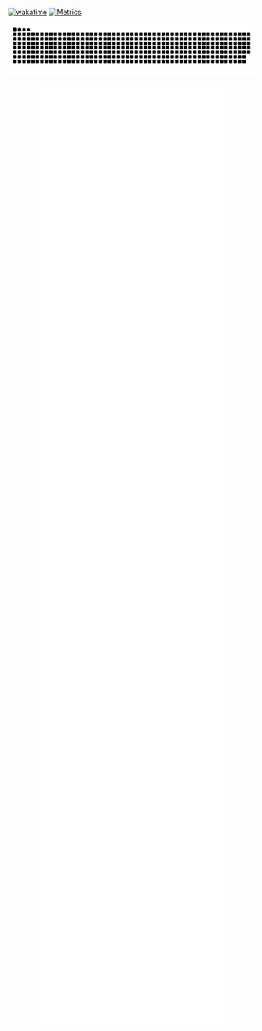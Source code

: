 [![wakatime](https://wakatime.com/badge/user/018dd211-b1fc-4a37-9172-f06c7f1fa85d.svg)](https://wakatime.com/@018dd211-b1fc-4a37-9172-f06c7f1fa85d)
[![Metrics](https://github.com/AReid987/AReid987/actions/workflows/main.yml/badge.svg)](https://github.com/AReid987/AReid987/actions/workflows/main.yml)

<picture>
  <source media="(prefers-color-scheme: dark)" srcset="https://raw.githubusercontent.com/platane/platane/output/github-contribution-grid-snake-dark.svg">
  <source media="(prefers-color-scheme: light)" srcset="https://raw.githubusercontent.com/platane/platane/output/github-contribution-grid-snake.svg">
  <img alt="github contribution grid snake animation" src="https://raw.githubusercontent.com/platane/platane/output/github-contribution-grid-snake.svg">
</picture>

<!--START_SECTION:waka-->
<!--END_SECTION:waka-->

<p align="center"><img src="/github-metrics.svg" alt="Metrics" width="400"></p>

